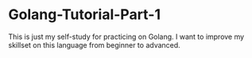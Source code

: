# Golang-Tutorial-Part-1
This is just my self-study for practicing on Golang. I want to improve my skillset on this language from beginner to advanced.

